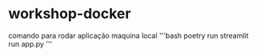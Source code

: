 # workshop-docker

comando para rodar aplicação maquina local
'''bash
poetry run streamlit run app.py
'''
